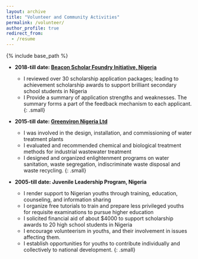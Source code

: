 ```yaml
---
layout: archive
title: "Volunteer and Community Activities"
permalink: /volunteer/
author_profile: true
redirect_from:
  - /resume
---
```


{% include base_path %}



* **2018-till date: [Beacon Scholar Foundry Initiative, Nigeria](beaconnigeria.org/)**
  * I reviewed over 30 scholarship application packages; leading to achievement scholarship awards to support brilliant secondary school students in Nigeria
  * I Provide a summary of application strengths and weaknesses. The summary forms a part of the feedback mechanism to each applicant.
  {: .small}

* **2015-till date: [Greenviron Nigeria Ltd](https://greenviron.wordpress.com/about/)**
  * I was involved in the design, installation, and commissioning of water treatment plants
  * I evaluated and recommended chemical and biological treatment methods for industrial wastewater treatment
  * I designed and organized enlightenment programs on water sanitation, waste segregation, indiscriminate waste disposal and waste recycling.
  {: .small}
  
* **2005-till date: Juvenile Leadership Program, Nigeria**
  * I render support to Nigerian youths through training, education, counseling, and information sharing
  * I organize free tutorials to train and prepare less privileged youths for requisite examinations to pursue higher education
  *	I solicited financial aid of about $4000 to support scholarship awards to 20 high school students in Nigeria
  *	I encourage volunteerism in youths, and their involvement in issues affecting them.
  *	I establish opportunities for youths to contribute individually and collectively to national development.
  {: .small}

